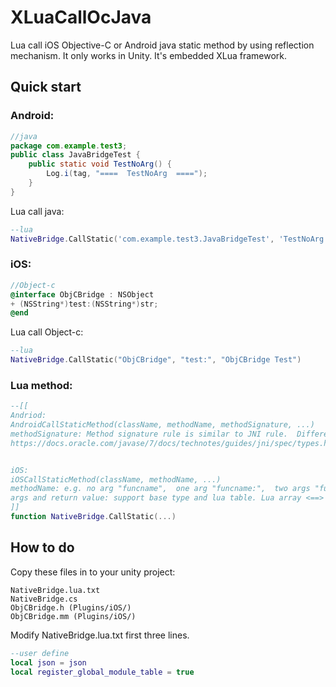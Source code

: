 # XLuaCallOcJava
Lua call iOS Objective-C or Android java static method by using reflection mechanism. It only works in Unity. It's embedded XLua framework.

## Quick start
### Android:
```java
//java
package com.example.test3;
public class JavaBridgeTest {
    public static void TestNoArg() {
        Log.i(tag, "====  TestNoArg  ====");
    }
}
```

Lua call java:  
```lua
--lua
NativeBridge.CallStatic('com.example.test3.JavaBridgeTest', 'TestNoArg', '()V')
```
  
  
### iOS:
```Objective-c
//Object-c
@interface ObjCBridge : NSObject
+ (NSString*)test:(NSString*)str;
@end
```

Lua call Object-c:  
```lua
--lua
NativeBridge.CallStatic("ObjCBridge", "test:", "ObjCBridge Test")
```

### Lua method:  
```lua
--[[
Andriod:
AndroidCallStaticMethod(className, methodName, methodSignature, ...)
methodSignature: Method signature rule is similar to JNI rule.  Difference: Replace character string with 'A'; only support base type and sting stype; e.g. (AZBCSIJFD)V
https://docs.oracle.com/javase/7/docs/technotes/guides/jni/spec/types.html


iOS:
iOSCallStaticMethod(className, methodName, ...)
methodName: e.g. no arg "funcname",  one arg "funcname:",  two args "funcname:argname2:"
args and return value: support base type and lua table. Lua array <==> NSArray; Lua talbe obj <==> NSDictionary.  bool type, as return value will be convert to [0|1]
]]
function NativeBridge.CallStatic(...)
```

## How to do
Copy these files in to your unity project:  
```text
NativeBridge.lua.txt
NativeBridge.cs
ObjCBridge.h (Plugins/iOS/)
ObjCBridge.mm (Plugins/iOS/)
```
  
Modify NativeBridge.lua.txt first three lines.  
```lua
--user define
local json = json
local register_global_module_table = true
```
